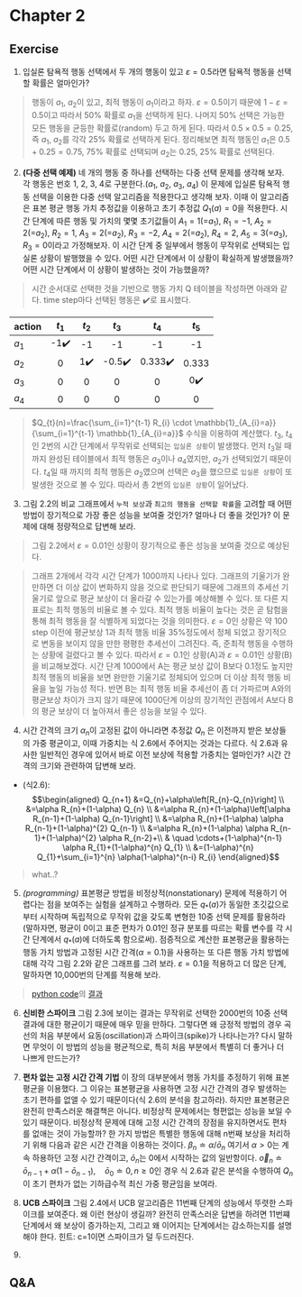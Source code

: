 # Chapter 2
## Exercise
1. 입실론 탐욕적 행동 선택에서 두 개의 행동이 있고 $\varepsilon=0.5$라면 탐욕적 행동을 선택할 확률은 얼마인가?
> 행동이 $a_{1}$, $a_{2}$이 있고, 최적 행동이 $a_{1}$이라고 하자. $\varepsilon=0.5$이기 때문에 $1-\varepsilon=0.5$이고 따라서 50% 확률로 $a_{1}$을 선택하게 된다. 나머지 50% 선택은 가능한 모든 행동을 균등한 확률로(random) 두고 하게 된다. 따라서 $0.5\times0.5 = 0.25$, 즉 $a_{1}$, $a_{2}$를 각각 25% 확률로 선택하게 된다. 정리해보면 최적 행동인 $a_{1}$은 $0.5+0.25=0.75$, 75% 확률로 선택되며 $a_{2}$는 $0.25$, 25% 확률로 선택된다.

2. **(다중 선택 예제)** 네 개의 행동 중 하나를 선택하는 다중 선택 문제를 생각해 보자. 각 행동은 번호 1, 2, 3, 4로 구분한다.($a_{1}$, $a_{2}$, $a_{3}$, $a_{4}$) 이 문제에 입실론 탐욕적 행동 선택을 이용한 다중 선택 알고리즘을 적용한다고 생각해 보자. 이때 이 알고리즘은 표본 평균 행동 가치 추정값을 이용하고 초기 추정값 $Q_{1}(a)=0$을 적용한다. 시간 단계에 따른 행동 및 가치의 몇몇 초기값들이 $A_{1}=1$(=$a_{1}$), $R_{1}=-1$, $A_{2}=2$(=$a_{2}$), $R_{2}=1$, $A_{3}=2$(=$a_{2}$), $R_{3}=-2$, $A_{4}=2$(=$a_{2}$), $R_{4}=2$, $A_{5}=3$(=$a_{3}$), $R_{3}=0$이라고 가정해보자. 이 시간 단계 중 일부에서 행동이 무작위로 선택되는 입실론 상황이 발행했을 수 있다. 어떤 시간 단계에서 이 상황이 확실하게 발생했을까? 어떤 시간 단계에서 이 상황이 발생하는 것이 가능했을까?

> 시간 순서대로 선택한 것을 기반으로 행동 가치 Q 테이블을 작성하면 아래와 같다. time step마다 선택된 행동은 :heavy_check_mark:로 표시했다.

|action|$t_{1}$|$t_{2}$|$t_{3}$|$t_{4}$|$t_{5}$|
|:-----|:-----:|:-----:|:-----:|:-----:|:-----:|
|$a_{1}$|-1:heavy_check_mark:|-1     |-1     |-1     |-1     |
|$a_{2}$|0     |1:heavy_check_mark:|-0.5:heavy_check_mark:|0.333:heavy_check_mark:|0.333  |
|$a_{3}$|0     |0      |0      |0      |0:heavy_check_mark:|
|$a_{4}$|0     |0      |0      |0      |0      |

> $Q_{t}(n)=\frac{\sum_{i=1}^{t-1} R_{i} \cdot \mathbb{1}_{A_{i}=a}}{\sum_{i=1}^{t-1} \mathbb{1}_{A_{i}=a}}$ 수식을 이용하여 계산했다. $t_{3}$, $t_{4}$인 2번의 시간 단계에서 무작위로 선택되는 `입실론 상황`이 발생했다. 먼저 $t_{3}$일 때까지 완성된 테이블에서 최적 행동은 $a_{3}$이나 $a_{4}$였지만, $a_{2}$가 선택되었기 때문이다. $t_{4}$일 때 까지의 최적 행동은 $a_{2}$였으며 선택은 $a_{3}$을 했으므로 `입실론 상황`이 또 발생한 것으로 볼 수 있다. 따라서 총 2번의 `입실론 상황`이 일어났다.

3. 그림 2.2의 비교 그래프에서 `누적 보상`과 `최고의 행동을 선택할 확률`을 고려할 때 어떤 방법이 장기적으로 가장 좋은 성능을 보여줄 것인가? 얼마나 더 좋을 것인가? 이 문제에 대해 정량적으로 답변해 보라.
> 그림 2.2에서 $\varepsilon=0.01$인 상황이 장기적으로 좋은 성능을 보여줄 것으로 예상된다. 

> 그래프 2개에서 각각 시간 단계가 1000까지 나타나 있다. 그래프의 기울기가 완만하면 더 이상 값이 변화하지 않을 것으로 판단되기 때문에 그래프의 추세선 기울기로 앞으로 평균 보상이 더 올라갈 수 있는가를 예상해볼 수 있다. 또 다른 지표로는 최적 행동의 비율로 볼 수 있다. 최적 행동 비율이 높다는 것은 곧 탐험을 통해 최적 행동을 잘 식별하게 되었다는 것을 의미한다. $\varepsilon=0$인 상황은 약 100 step 이전에 평균보상 1과 최적 행동 비율 35%정도에서 정체 되었고 장기적으로 변동을 보이지 않을 만한 평평한 추세선이 그려진다. 즉, 준최적 행동을 수행하는 상황에 걸렸다고 볼 수 있다. 따라서 $\varepsilon=0.1$인 상황(A)과 $\varepsilon=0.01$인 상황(B)을 비교해보겠다. 시간 단계 1000에서 A는 평균 보상 값이 B보다 0.1정도 높지만 최적 행동의 비율을 보면 완만한 기울기로 정체되어 있으며 더 이상 최적 행동 비율을 높일 가능성 적다. 반면 B는 최적 행동 비율 추세선이 좀 더 가파르며 A와의 평균보상 차이가 크지 않기 때문에 1000단계 이상의 장기적인 관점에서 A보다 B의 평균 보상이 더 높아져서 좋은 성능을 보일 수 있다.

4. 시간 간격의 크기 $\alpha_{n}$이 고정된 값이 아니라면 추정값 $Q_{n}$
은 이전까지 받은 보상들의 가중 평균이고, 이때 가중치는 식 2.6에서 주어지는 것과는 다르다. 식 2.6과 유사한 일반적인 경우에 있어서 바로 이전 보상에 적용할 가중치는 얼마인가? 시간 간격의 크기와 관련하여 답변해 보라.
* (식2.6): $$\begin{aligned}
Q_{n+1} &=Q_{n}+\alpha\left[R_{n}-Q_{n}\right] \\
&=\alpha R_{n}+(1-\alpha) Q_{n} \\
&=\alpha R_{n}+(1-\alpha)\left[\alpha R_{n-1}+(1-\alpha) Q_{n-1}\right] \\
&=\alpha R_{n}+(1-\alpha) \alpha R_{n-1}+(1-\alpha)^{2} Q_{n-1} \\
&=\alpha R_{n}+(1-\alpha) \alpha R_{n-1}+(1-\alpha)^{2} \alpha R_{n-2}+\\
& \quad \cdots+(1-\alpha)^{n-1} \alpha R_{1}+(1-\alpha)^{n} Q_{1} \\
&=(1-\alpha)^{n} Q_{1}+\sum_{i=1}^{n} \alpha(1-\alpha)^{n-i} R_{i}
\end{aligned}$$

> what..?

5. *(programming)* 표본평균 방법을 비정상적(nonstationary) 문제에 적용하기 어렵다는 점을 보여주는 실험을 설계하고 수행하라. 모든 $q_{*}(a)$가 동일한 초깃값으로부터 시작하며 독립적으로 무작위 값을 갖도록 변형한 10중 선택 문제를 활용하라(말하자면, 평균이 0이고 표준 편차가 0.01인 정규 분포를 따르는 확률 변수를 각 시간 단계에서 $q_{*}(a)$에 더하도록 함으로써). 점증적으로 계산한 표본평균을 활용하는 행동 가치 방법과 고정된 시간 간격($\alpha=0.1$)을 사용하는 또 다른 행동 가치 방법에 대해 각각 그림 2.2와 같은 그래프를 그려 보라. $\varepsilon=0.1$을 적용하고 더 많은 단계, 말하자면 10,000번의 단계를 적용해 보라.

> [python code](./chapter02/2_5.py)의 [결과](./chapter02/2_5.png)

6. **신비한 스파이크** 그림 2.3에 보이는 결과는 무작위로 선택한 2000번의 10중 선택 결과에 대한 평균이기 때문에 매우 믿을 만하다. 그렇다면 왜 긍정적 방법의 경우 곡선의 처음 부분에서 요동(oscillation)과 스파이크(spike)가 나타나는가? 다시 말하면 무엇이 이 방법의 성능을 평균적으로, 특히 처음 부분에서 특별히 더 좋거나 더 나쁘게 만드는가?
>

7. **편차 없는 고정 시간 간격 기법** 이 장의 대부분에서 행동 가치를 추정하기 위해 표본평균을 이용했다. 그 이유는 표본평균을 사용하면 고정 시간 간격의 경우 발생하는 초기 편하를 없앨 수 있기 때문이다(식 2.6의 분석을 참고하라). 하지만 표본평균은 완전히 만족스러운 해결책은 아니다. 비정상적 문제에서는 형편없는 성능을 보일 수 있기 때문이다. 비정상적 문제에 대해 고정 시간 간격의 장점을 유지하면서도 편차를 없애는 것이 가능할까? 한 가지 방법은 특별한 행동에 대해 n번째 보상을 처리하기 위해 다음과 같은 시간 간격을 이용하는 것이다.
$\beta_{n} \doteq \alpha / \bar{o}_{n}$
여기서 $\alpha>0$는 계속 하용하던 고정 시간 간격이고, $\bar{o}_{n}$는 0에서 시작하는 값의 일반항이다.
$\vec{o}_{n} \doteq \bar{o}_{n-1}+\alpha\left(1-\bar{o}_{n-1}\right), \quad \bar{o}_{0} \doteq 0, n \geq 0$인 경우
식 2.6과 같은 분석을 수행하여 $Q_{n}$이 초기 편차가 없는 기하급수적 최신 가중 평균임을 보여라.
>
    
8. **UCB 스파이크** 그림 2.4에서 UCB 알고리즘은 11번째 단계의 성능에서 뚜렷한 스파이크를 보여준다. 왜 이런 현상이 생길까? 완전히 만족스러운 답변을 하려면 11번쨰 단계에서 왜 보상이 증가하는지, 그리고 왜 이어지는 단계에서는 감소하는지를 설명해야 한다. 힌트: c=1이면 스파이크가 덜 두드러진다.
>

9. 

## Q&A